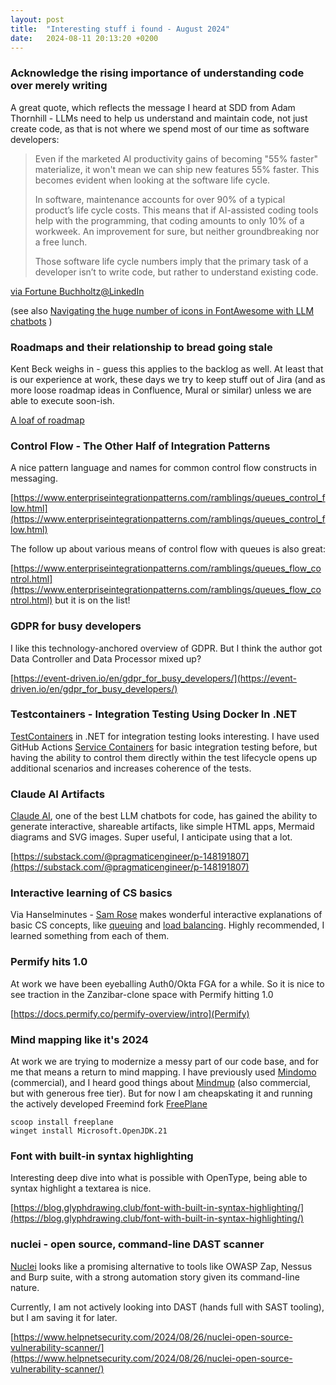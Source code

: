```yaml
---
layout: post
title:  "Interesting stuff i found - August 2024"
date:   2024-08-11 20:13:20 +0200
---
```

### Acknowledge the rising importance of understanding code over merely writing
A great quote, which reflects the message I heard at SDD from Adam Thornhill - LLMs need to help us understand and maintain code, not just create code, as that is not where we spend most of our time as software developers:

> Even if the marketed AI productivity gains of becoming "55% faster" materialize, it won't mean we can ship new features 55% faster. This becomes evident when looking at the software life cycle. 
> 
> In software, maintenance accounts for over 90% of a typical product’s life cycle costs. This means that if AI-assisted coding tools help with the programming, that coding amounts to only 10% of a workweek. An improvement for sure, but neither groundbreaking nor a free lunch. 
> 
> Those software life cycle numbers imply that the primary task of a developer isn’t to write code, but rather to understand existing code.

[via Fortune Buchholtz@LinkedIn](https://www.linkedin.com/posts/fortune-buchholtz-40266229_succeed-with-ai-assisted-coding-the-guardrails-activity-7213286816378949632--mQy)

(see also [Navigating the huge number of icons in FontAwesome with LLM chatbots](https://www.linkedin.com/posts/chrissylemaire_genai-claude-openai-activity-7217178595159404544-DTtF) )

### Roadmaps and their relationship to bread going stale
Kent Beck weighs in - guess this applies to the backlog as well. At least that is our experience at work, these days we try to keep stuff out of Jira (and as more loose roadmap ideas in Confluence, Mural or similar) unless we are able to execute soon-ish.

[A loaf of roadmap](https://tidyfirst.substack.com/p/a-loaf-of-roadmap)

### Control Flow - The Other Half of Integration Patterns
A nice pattern language and names for common control flow constructs in messaging.

[https://www.enterpriseintegrationpatterns.com/ramblings/queues_control_flow.html](https://www.enterpriseintegrationpatterns.com/ramblings/queues_control_flow.html)

The follow up about various means of control flow with queues is also great:

[https://www.enterpriseintegrationpatterns.com/ramblings/queues_flow_control.html](https://www.enterpriseintegrationpatterns.com/ramblings/queues_flow_control.html) but it is on the list!

### GDPR for busy developers
I like this technology-anchored overview of GDPR. But I think the author got Data Controller and Data Processor mixed up?

[https://event-driven.io/en/gdpr_for_busy_developers/](https://event-driven.io/en/gdpr_for_busy_developers/)

### Testcontainers - Integration Testing Using Docker In .NET
[TestContainers](https://www.milanjovanovic.tech/blog/testcontainers-integration-testing-using-docker-in-dotnet) in .NET for integration testing looks interesting. I have used GitHub Actions [Service Containers](https://docs.github.com/en/actions/use-cases-and-examples/using-containerized-services/about-service-containers) for basic integration testing before, but having the ability to control them directly within the test lifecycle opens up additional scenarios and increases coherence of the tests.

### Claude AI Artifacts
[Claude AI](https://claude.ai/), one of the best LLM chatbots for code, has gained the ability to generate interactive, shareable artifacts, like simple HTML apps, Mermaid diagrams and SVG images. Super useful, I anticipate using that a lot.

[https://substack.com/@pragmaticengineer/p-148191807](https://substack.com/@pragmaticengineer/p-148191807)

### Interactive learning of CS basics
Via Hanselminutes - [Sam Rose](https://x.com/samwhoo) makes wonderful interactive explanations of basic CS concepts, like [queuing](https://encore.dev/blog/queueing) and [load balancing](https://samwho.dev/load-balancing/). Highly recommended, I learned something from each of them.

### Permify hits 1.0
At work we have been eyeballing Auth0/Okta FGA for a while. So it is nice to see traction in the Zanzibar-clone space with Permify hitting 1.0

[https://docs.permify.co/permify-overview/intro](Permify)

### Mind mapping like it's 2024
At work we are trying to modernize a messy part of our code base, and for me that means a return to mind mapping.
I have previously used [Mindomo](https://www.mindomo.com/) (commercial), and I heard good things about [Mindmup](https://www.mindmup.com/) (also commercial, but with generous free tier). But for now I am cheapskating it and running the actively developed Freemind fork [FreePlane](https://github.com/freeplane/freeplane)

```pwsh
scoop install freeplane
winget install Microsoft.OpenJDK.21
```

### Font with built-in syntax highlighting
Interesting deep dive into what is possible with OpenType, being able to syntax highlight a textarea is nice.

[https://blog.glyphdrawing.club/font-with-built-in-syntax-highlighting/](https://blog.glyphdrawing.club/font-with-built-in-syntax-highlighting/)

### nuclei - open source, command-line DAST scanner
[Nuclei](https://github.com/projectdiscovery/nuclei) looks like a promising alternative to tools like OWASP Zap, Nessus and Burp suite, with a strong automation story given its command-line nature.

Currently, I am not actively looking into DAST (hands full with SAST tooling), but I am saving it for later. 

[https://www.helpnetsecurity.com/2024/08/26/nuclei-open-source-vulnerability-scanner/](https://www.helpnetsecurity.com/2024/08/26/nuclei-open-source-vulnerability-scanner/)
